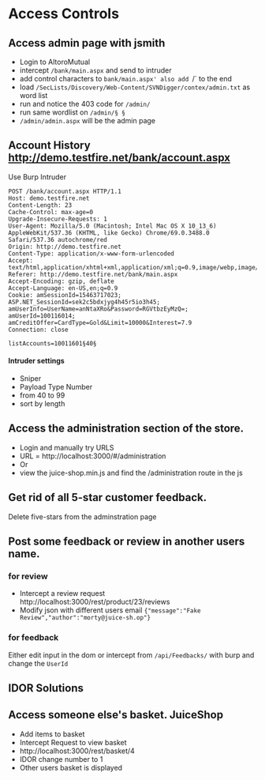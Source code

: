 # Access Controls
## Access admin page with jsmith
* Login to AltoroMutual 
* intercept `/bank/main.aspx` and send to intruder
* add control characters to `bank/main.aspx' also add `/` to the end
* load `/SecLists/Discovery/Web-Content/SVNDigger/contex/admin.txt` as word list
* run and notice the 403 code for `/admin/` 
* run same wordlist on `/admin/§ §`
* `/admin/admin.aspx` will be the admin page

## Account History http://demo.testfire.net/bank/account.aspx
Use Burp Intruder
```
POST /bank/account.aspx HTTP/1.1
Host: demo.testfire.net
Content-Length: 23
Cache-Control: max-age=0
Upgrade-Insecure-Requests: 1
User-Agent: Mozilla/5.0 (Macintosh; Intel Mac OS X 10_13_6) AppleWebKit/537.36 (KHTML, like Gecko) Chrome/69.0.3488.0 Safari/537.36 autochrome/red
Origin: http://demo.testfire.net
Content-Type: application/x-www-form-urlencoded
Accept: text/html,application/xhtml+xml,application/xml;q=0.9,image/webp,image/apng,*/*;q=0.8
Referer: http://demo.testfire.net/bank/main.aspx
Accept-Encoding: gzip, deflate
Accept-Language: en-US,en;q=0.9
Cookie: amSessionId=15463717023; ASP.NET_SessionId=sek2c5bdxjyg4h45r5io3h45; amUserInfo=UserName=anNtaXRo&Password=RGVtbzEyMzQ=; amUserId=100116014; amCreditOffer=CardType=Gold&Limit=10000&Interest=7.9
Connection: close

listAccounts=10011601§40§

```
#### Intruder settings
* Sniper
* Payload Type Number
* from 40 to 99
* sort by length

## Access the administration section of the store.
* Login and manually try URLS
* URL = http://localhost:3000/#/administration
* Or 
* view the juice-shop.min.js and find the /administration route in the js



## Get rid of all 5-star customer feedback.
Delete five-stars from the adminstration page

## Post some feedback or review in another users name.
### for review
* Intercept a review request http://localhost:3000/rest/product/23/reviews
* Modify json with different users email `{"message":"Fake Review","author":"morty@juice-sh.op"}`
### for feedback

Either edit input in the dom or intercept from `/api/Feedbacks/` with burp and change the `UserId` 


## IDOR Solutions

## Access someone else's basket. JuiceShop
* Add items to basket
* Intercept Request to view basket 
* http://localhost:3000/rest/basket/4
* IDOR change number to 1
* Other users basket is displayed





